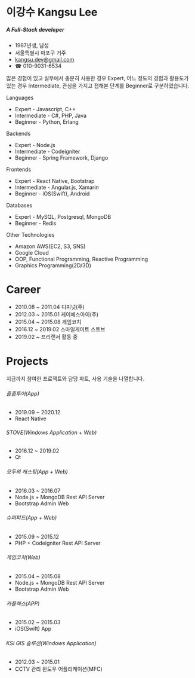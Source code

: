 # 이강수 Kangsu Lee

##### A Full-Stack developer

*   1987년생, 남성
*   서울특별시 마포구 거주
*   [kangsu.dev@gmail.com](mailto:kangsu.dev@gmail.com)
*   ☎ 010-9031-6534

많은 경험이 있고 실무에서 충분히 사용한 경우 Expert, 어느 정도의 경험과 활용도가 있는 경우 Intermediate, 관심을 가지고 접해본 단계를 Beginner로 구분하였습니다.

Languages
*   Expert - Javascript, C++
*   Intermediate - C#, PHP, Java
*   Beginner - Python, Erlang

Backends
*   Expert - Node.js
*   Intermediate - Codeigniter
*   Beginner - Spring Framework, Django

Frontends
*   Expert - React Native, Bootstrap
*   Intermediate - Angular.js, Xamarin
*   Beginner - iOS(Swift), Android

Databases
*   Expert - MySQL, Postgresql, MongoDB
*   Beginner - Redis

Other Technologies
*   Amazon AWS(EC2, S3, SNS)
*   Google Cloud
*   OOP, Functional Programming, Reactive Programming
*   Graphics Programming(2D/3D)

# Career
*   2010.08 ~ 2011.04 디피넛(주)
*   2012.03 ~ 2015.01 케이에스아이(주)
*   2015.04 ~ 2015.08 게임코치
*   2016.12 ~ 2019.02 스마일게이트 스토브
*   2019.02 ~ 프리랜서 활동 중

# Projects

지금까지 참여한 프로젝트와 담당 파트, 사용 기술을 나열합니다.

###### 줌줌투어(App)

*    2019.09 ~ 2020.12
*    React Native

###### STOVE(Windows Application + Web)

*   2016.12 ~ 2019.02
*   Qt

###### 모두의 캐스팅(App + Web)

*   2016.03 ~ 2016.07
*   Node.js + MongoDB Rest API Server
*   Bootstrap Admin Web

###### 슈퍼피드(App + Web)

*   2015.09 ~ 2015.12
*   PHP + Codeigniter Rest API Server

###### 게임코치(Web)

*   2015.04 ~ 2015.08
*   Node.js + MongoDB Rest API Server
*   Bootstrap Admin Web

###### 카플렉스(APP)

*   2015.02 ~ 2015.03
*   iOS(Swift) App

###### KSI GIS 솔루션(Windows Application)

*   2012.03 ~ 2015.01
*   CCTV 관리 윈도우 어플리케이션(MFC)
